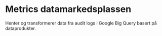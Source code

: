 # Metrics datamarkedsplassen

Henter og transformerer data fra audit logs i Google Big Query basert på dataprodukter.
